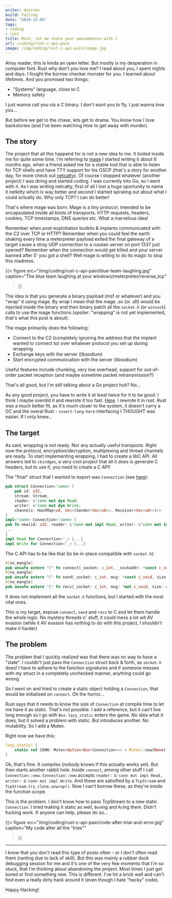 ```yaml
---
writer: dzervas
build: failing
date: "2019-12-04"
tags:
- coding
- rust
title: Rust, let me share your awesomeness with C
url: /coding/rust-c-api-pain
image: /img/coding/rust-c-api-pain/image.jpg
---
```


Ahoy reader, this is kinda an open letter. But mostly is my desperation in
computer font. Rust why don't you love me? I read about you, I spent nights
and days. I fought the borrow checker monster for you. I learned about lifetimes.
And you promised two things:
- "Systems" language, close to C
- Memory safety

I just wanna call you via a C binary. I don't want you to fly. I just wanna
love you...

<!--more-->

But before we get to the chase, lets get to drama. You know how I love
backstories (and I've been watching How to get away with murder).

## The story

The project that all this happend for is not a new idea to me. It boiled
inside me for quite some time. I'm referring to [mage](https://github.com/dzervas/mage)
I started writing it about 6 months ago, when a friend asked me for a stable
tool that is able to listen for TCP shells and have TTY support for his OSCP
(that's a story for another day, for more check out [netcatty](https://github.com/dzervas/netcatty)).
Of course I stopped whatever (another project) I was doing and started coding.
I was currently into Go, so I went with it. As I was writing netcatty, first of
all I lost a huge oportunity to name it netkitty which is way better and second
I started spiraling out about what I could actually do. Why only TCP? I can do
better!

That's where mage was born. Mage is a tiny protocol, intended to be encapsulated
inside all kinds of transports. HTTP requests, headers, cookies, TCP timestamps,
DNS queries etc. What a marvelous idea!

Remember when post-exploitation toolkits & implants communicated with the C2
over TCP or HTTP? Remember when you could feel the earth shaking every time a
meterpreter payload exited the final gateway of a target cause a stray UDP
connection to a russian server on port 1337 just opened? Remember when the
connection would get killed and your server banned after 5' you got a shell?
Well mage is willing to do its magic to stop this madness.

{{< figure
	src="/img/coding/rust-c-api-pain/blue-team-laughing.jpg"
	caption="The blue team laughing at your windows/meterpreter/reverse_tcp"
>}}

The idea is that you generate a binary payload (msf or whatever) and you "wrap"
it using mage. By wrap I mean that the mage .so (or .dll) would be injected
inside the binary and then binary patch all the `socket.h` (or `winsock`) calls
to use the mage functions (spoiler: "wrapping" is not yet implemented,
that's what this post is about).

The mage primarilly does the following:
- Connect to the C2 (completely ignoring the address that the implant wanted to connect to) over whatever protocol you set up during wrapping
- Exchange keys with the server (libsodium)
- Start encrypted communication with the server (libsodium)

Useful features include chunking, very low overhead, support for out-of-order
packet reception (and maybe sometime packet retransmission?)

That's all good, but I'm still talking about a Go project huh? No...

As any good project, you have to write it at least twice for it to be good. I
think I maybe overdid it and rewrote it too fast. [Here](https://github.com/dzervas/mage-rs).
I rewrote it in rust. Rust was a much better fit, as it's much closer to the
system, it doesn't carry a GC and the overal Rust - `insert-lang-here` interfacing
I THOUGHT was easier. If I only knew...

## The target

As said, wrapping is not ready. Nor any actually useful transports. Right now
the protocol, encryption/decryption, multiplexing and thread channels are ready.
To start implementing wrapping, I had to create a libC API. All answers led to
`cbindgen`, a very cool project that all it does is generate C headers, but to
use it, you need to create a C API!

The "final" struct that I wanted to export was `Connection` (see [here](https://github.com/dzervas/mage-rs/blob/master/src/connection.rs)):

```rust
pub struct Connection<'conn> {
    pub id: u32,
    stream: Stream,
    reader: &'conn mut dyn Read,
    writer: &'conn mut dyn Write,
    channels: HashMap<u8, Vec<(Sender<Vec<u8>>, Receiver<Vec<u8>>)>>
}
impl<'conn> Connection<'conn> {
pub fn new(id: u32, reader: &'conn mut impl Read, writer: &'conn mut impl Write, server: bool, seed: &[u8], remote_key: &[u8]) -> Result<Self>
...
}
impl Read for Connection<'_> {...}
impl Write for Connection<'_> {...}
```

The C API has to be like that (to be in-place compatible with `socket.h`):

```rust
#[no_mangle]
pub unsafe extern "C" fn connect(_socket: c_int, _sockaddr: *const c_void, _address_len: c_void) -> c_int
#[no_mangle]
pub unsafe extern "C" fn send(_socket: c_int, msg: *const c_void, size: usize, _flags: c_int) -> usize
#[no_mangle]
pub unsafe extern "C" fn recv(_socket: c_int, msg: *mut c_void, size: usize, _flags: c_int) -> usize
```

It does not implement all the `socket.h` functions, but I started with the most
vital ones.

This is my target, expose `connect`, `send` and `recv` to C and let them handle
the whole logic. No mystery threads n' stuff, it could mess a lot wit AV evasion
(while it AV evasion has nothing to do with this project, I shouldn't make it
harder)

## The problem

The problem that I quickly realized was that there was no way to have a "state".
I couldn't just pass the `Connection` struct back & forth, as `socket.h` does!
I have to adhere to the function signatures and if someone messes with my
struct in a completely unchecked manner, anything could go wrong.

So I went on and tried to create a static object holding a `Connection`, that
would be initialized on `connect`. Oh the horror...

Rust says that it needs to know the size of `Connection` at compile time to let
me have it as static. That's not possible. I add a reference, but it can't live
long enough so I go with `Box`. `lazy_static` enters the game. No idea what it
does, but it solved a problem with static. But introduces another. No mutability.
So I add a Mutex.

Right now we have this:
```rust
lazy_static! {
	static ref CONN: Mutex<Option<Box<Connection>>> = Mutex::new(None);
}
```

Ok, that's fine. It compiles (nobody knows if this actually works yet). But then
starts another rabbit hole. Inside `connect`, among other stuff I call
`Connection::new`. `Connection::new` accepts
`reader: &'conn mut impl Read, writer: &'conn mut impl Write`. And these are
satisified by a `TcpStream` and `TcpStream.try_clone.unwrap()`. Now I can't
borrow these, as they're inside the function scope.

This is the problem. I don't know how to pass TcpStream to a new static
`Connection`. I tried making it static as well, `Box`ing and `Rc`ing them.
Didn't fucking work. If anyone can help, please do so...

{{< figure
	src="/img/coding/rust-c-api-pain/code-after-trial-and-error.jpg"
	caption="My code after all the \"tries\""
>}}

---

I know that you don't read this type of posts often - or I don't often read
them (ranting due to lack of skill). But this was mainly a rubber duck debugging
session for me and it's one of the very few moments that I'm so stuck, that I'm
thinking about abandoning the project. Most times I just get bored or find
something new. This is different. I've hit a brick wall and can't find even a
really dirty hack around it (even though I hate "hacky" code).

Happy Hacking!
